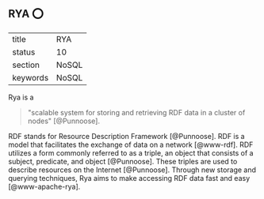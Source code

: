 ## RYA :o:


|          |         |
| -------- | ------- |
| title    | RYA     | 
| status   | 10      |
| section  | NoSQL   |
| keywords | NoSQL   |



Rya is a

> "scalable system for storing and retrieving RDF data in a cluster
> of nodes" [@Punnoose].

RDF stands for Resource
Description Framework [@Punnoose]. RDF is a model that facilitates
the exchange of data on a network [@www-rdf]. RDF utilizes a form
commonly referred to as a triple, an object that consists of a
subject, predicate, and object [@Punnoose].  These triples are
used to describe resources on the Internet [@Punnoose]. Through
new storage and querying techniques, Rya aims to make accessing RDF
data fast and easy [@www-apache-rya].


     
